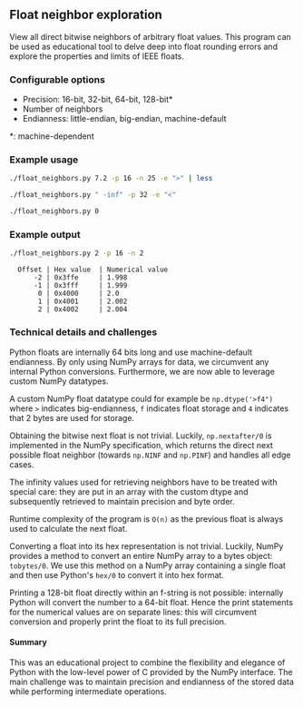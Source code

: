 ## Float neighbor exploration
View all direct bitwise neighbors of arbitrary float values. This program can be used as educational tool to delve deep into float rounding errors and explore the properties and limits of IEEE floats.

### Configurable options
- Precision: 16-bit, 32-bit, 64-bit, 128-bit*
- Number of neighbors
- Endianness: little-endian, big-endian, machine-default

*: machine-dependent

### Example usage
```bash
./float_neighbors.py 7.2 -p 16 -n 25 -e ">" | less
```
```bash
./float_neighbors.py " -inf" -p 32 -e "<"
```
```bash
./float_neighbors.py 0
```

### Example output
```bash
./float_neighbors.py 2 -p 16 -n 2
```

```
  Offset | Hex value  | Numerical value
      -2 | 0x3ffe     | 1.998
      -1 | 0x3fff     | 1.999
       0 | 0x4000     | 2.0
       1 | 0x4001     | 2.002
       2 | 0x4002     | 2.004
```

### Technical details and challenges
Python floats are internally 64 bits long and use machine-default endianness. By only using NumPy arrays for data, we circumvent any internal Python conversions. Furthermore, we are now able to leverage custom NumPy datatypes.

A custom NumPy float datatype could for example be `np.dtype('>f4")` where `>` indicates big-endianness, `f` indicates float storage and `4` indicates that 2 bytes are used for storage.

Obtaining the bitwise next float is not trivial. Luckily, `np.nextafter/0` is implemented in the NumPy specification, which returns the direct next possible float neighbor (towards `np.NINF` and `np.PINF`) and handles all edge cases.

The infinity values used for retrieving neighbors have to be treated with special care: they are put in an array with the custom dtype and subsequently retrieved to maintain precision and byte order.

Runtime complexity of the program is `O(n)` as the previous float is always used to calculate the next float.

Converting a float into its hex representation is not trivial. Luckily, NumPy provides a method to convert an entire NumPy array to a bytes object: `tobytes/0`. We use this method on a NumPy array containing a single float and then use Python's `hex/0` to convert it into hex format.

Printing a 128-bit float directly within an f-string is not possible: internally Python will convert the number to a 64-bit float. Hence the print statements for the numerical values are on separate lines: this will circumvent conversion and properly print the float to its full precision.

#### Summary
This was an educational project to combine the flexibility and elegance of Python with the low-level power of C provided by the NumPy interface. The main challenge was to maintain precision and endianness of the stored data while performing intermediate operations.